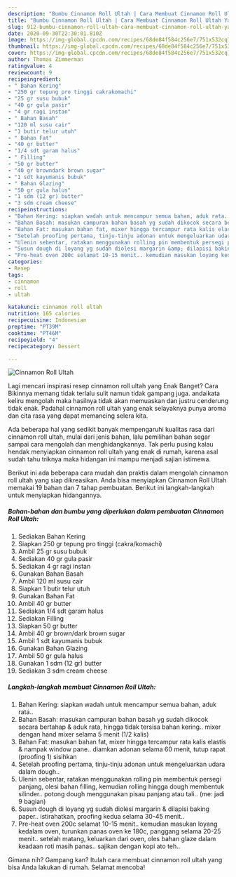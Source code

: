 ```yaml
---
description: "Bumbu Cinnamon Roll Ultah | Cara Membuat Cinnamon Roll Ultah Yang Paling Enak"
title: "Bumbu Cinnamon Roll Ultah | Cara Membuat Cinnamon Roll Ultah Yang Paling Enak"
slug: 912-bumbu-cinnamon-roll-ultah-cara-membuat-cinnamon-roll-ultah-yang-paling-enak
date: 2020-09-30T22:30:01.810Z
image: https://img-global.cpcdn.com/recipes/68de84f584c256e7/751x532cq70/cinnamon-roll-ultah-foto-resep-utama.jpg
thumbnail: https://img-global.cpcdn.com/recipes/68de84f584c256e7/751x532cq70/cinnamon-roll-ultah-foto-resep-utama.jpg
cover: https://img-global.cpcdn.com/recipes/68de84f584c256e7/751x532cq70/cinnamon-roll-ultah-foto-resep-utama.jpg
author: Thomas Zimmerman
ratingvalue: 4
reviewcount: 9
recipeingredient:
- " Bahan Kering"
- "250 gr tepung pro tinggi cakrakomachi"
- "25 gr susu bubuk"
- "40 gr gula pasir"
- "4 gr ragi instan"
- " Bahan Basah"
- "120 ml susu cair"
- "1 butir telur utuh"
- " Bahan Fat"
- "40 gr butter"
- "1/4 sdt garam halus"
- " Filling"
- "50 gr butter"
- "40 gr browndark brown sugar"
- "1 sdt kayumanis bubuk"
- " Bahan Glazing"
- "50 gr gula halus"
- "1 sdm (12 gr) butter"
- "3 sdm cream cheese"
recipeinstructions:
- "Bahan Kering: siapkan wadah untuk mencampur semua bahan, aduk rata.."
- "Bahan Basah: masukan campuran bahan basah yg sudah dikocok secara bertahap &amp; aduk rata, hingga tidak tersisa bahan kering.. mixer dengan hand mixer selama 5 menit (1/2 kalis)"
- "Bahan Fat: masukan bahan fat, mixer hingga tercampur rata kalis elastis &amp; nampak window pane.. diamkan adonan selama 60 menit, tutup rapat (proofing 1) sisihkan"
- "Setelah proofing pertama, tinju-tinju adonan untuk mengeluarkan udara dalam dough.."
- "Ulenin sebentar, ratakan menggunakan rolling pin membentuk persegi panjang, olesi bahan filling, kemudian rolling hingga dough membentuk silinder.. potong dough menggunakan pisau panjang atau tali.. (me: jadi 9 bagian)"
- "Susun dough di loyang yg sudah diolesi margarin &amp; dilapisi baking paper.. istirahatkan, proofing kedua selama 30-45 menit.."
- "Pre-heat oven 200c selamat 10-15 menit.. kemudian masukan loyang kedalam oven, turunkan panas oven ke 180c, panggang selama 20-25 menit.. setelah matang, keluarkan dari oven, oles bahan glaze dalam keadaan roti masih panas.. sajikan dengan kopi ato teh.."
categories:
- Resep
tags:
- cinnamon
- roll
- ultah

katakunci: cinnamon roll ultah 
nutrition: 165 calories
recipecuisine: Indonesian
preptime: "PT39M"
cooktime: "PT46M"
recipeyield: "4"
recipecategory: Dessert

---
```



![Cinnamon Roll Ultah](https://img-global.cpcdn.com/recipes/68de84f584c256e7/751x532cq70/cinnamon-roll-ultah-foto-resep-utama.jpg)

Lagi mencari inspirasi resep cinnamon roll ultah yang Enak Banget? Cara Bikinnya memang tidak terlalu sulit namun tidak gampang juga. andaikata keliru mengolah maka hasilnya tidak akan memuaskan dan justru cenderung tidak enak. Padahal cinnamon roll ultah yang enak selayaknya punya aroma dan cita rasa yang dapat memancing selera kita.



Ada beberapa hal yang sedikit banyak mempengaruhi kualitas rasa dari cinnamon roll ultah, mulai dari jenis bahan, lalu pemilihan bahan segar sampai cara mengolah dan menghidangkannya. Tak perlu pusing kalau hendak menyiapkan cinnamon roll ultah yang enak di rumah, karena asal sudah tahu triknya maka hidangan ini mampu menjadi sajian istimewa.


Berikut ini ada beberapa cara mudah dan praktis dalam mengolah cinnamon roll ultah yang siap dikreasikan. Anda bisa menyiapkan Cinnamon Roll Ultah memakai 19 bahan dan 7 tahap pembuatan. Berikut ini langkah-langkah untuk menyiapkan hidangannya.

<!--inarticleads1-->

##### Bahan-bahan dan bumbu yang diperlukan dalam pembuatan Cinnamon Roll Ultah:

1. Sediakan  Bahan Kering
1. Siapkan 250 gr tepung pro tinggi (cakra/komachi)
1. Ambil 25 gr susu bubuk
1. Sediakan 40 gr gula pasir
1. Sediakan 4 gr ragi instan
1. Gunakan  Bahan Basah
1. Ambil 120 ml susu cair
1. Siapkan 1 butir telur utuh
1. Gunakan  Bahan Fat
1. Ambil 40 gr butter
1. Sediakan 1/4 sdt garam halus
1. Sediakan  Filling
1. Siapkan 50 gr butter
1. Ambil 40 gr brown/dark brown sugar
1. Ambil 1 sdt kayumanis bubuk
1. Gunakan  Bahan Glazing
1. Ambil 50 gr gula halus
1. Gunakan 1 sdm (12 gr) butter
1. Sediakan 3 sdm cream cheese




<!--inarticleads2-->

##### Langkah-langkah membuat Cinnamon Roll Ultah:

1. Bahan Kering: siapkan wadah untuk mencampur semua bahan, aduk rata..
1. Bahan Basah: masukan campuran bahan basah yg sudah dikocok secara bertahap &amp; aduk rata, hingga tidak tersisa bahan kering.. mixer dengan hand mixer selama 5 menit (1/2 kalis)
1. Bahan Fat: masukan bahan fat, mixer hingga tercampur rata kalis elastis &amp; nampak window pane.. diamkan adonan selama 60 menit, tutup rapat (proofing 1) sisihkan
1. Setelah proofing pertama, tinju-tinju adonan untuk mengeluarkan udara dalam dough..
1. Ulenin sebentar, ratakan menggunakan rolling pin membentuk persegi panjang, olesi bahan filling, kemudian rolling hingga dough membentuk silinder.. potong dough menggunakan pisau panjang atau tali.. (me: jadi 9 bagian)
1. Susun dough di loyang yg sudah diolesi margarin &amp; dilapisi baking paper.. istirahatkan, proofing kedua selama 30-45 menit..
1. Pre-heat oven 200c selamat 10-15 menit.. kemudian masukan loyang kedalam oven, turunkan panas oven ke 180c, panggang selama 20-25 menit.. setelah matang, keluarkan dari oven, oles bahan glaze dalam keadaan roti masih panas.. sajikan dengan kopi ato teh..




Gimana nih? Gampang kan? Itulah cara membuat cinnamon roll ultah yang bisa Anda lakukan di rumah. Selamat mencoba!
